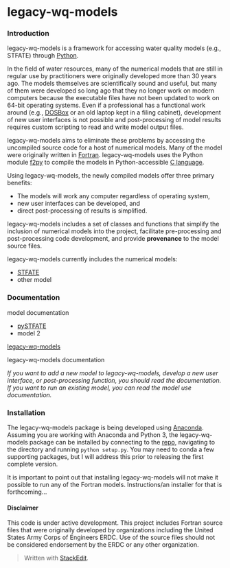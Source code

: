 
# legacy-wq-models

### Introduction
legacy-wq-models is a framework for accessing water quality models (e.g., STFATE) through [Python](https://www.python.org/). 

In the field of water resources, many of the numerical models that are still in regular use by practitioners were originally developed more than 30 years ago. The models themselves are scientifically sound and useful, but many of them were developed so long ago that they no longer work on modern computers because the executable files have not been updated to work on 64-bit operating systems. Even if a professional has a functional work around (e.g., [DOSBox](https://www.dosbox.com/) or an old laptop kept in a filing cabinet), development of new user interfaces is not possible and post-processing of model results requires custom scripting to read and write model output files.

legacy-wq-models aims to eliminate these problems by accessing the uncompiled source code for a host of numerical models. Many of the model were originally written in [Fortran](https://en.wikipedia.org/wiki/Fortran#:~:text=Fortran%20%28/%CB%88f%C9%94%CB%90rt,numeric%20computation%20and%20scientific%20computing.&text=It%20is%20a%20popular%20language,rank%20the%20world%27s%20fastest%20supercomputers.). legacy-wq-models uses the Python module [f2py](https://numpy.org/doc/stable/f2py/) to compile the models in Python-accessible [C language](https://en.wikipedia.org/wiki/C_%28programming_language%29). 

Using legacy-wq-models, the newly compiled models offer three primary benefits:

 - The models will work any computer regardless of operating system,
 - new user interfaces can be developed, and
 - direct post-processing of results is simplified.

legacy-wq-models includes a set of classes and functions that simplify the inclusion of numerical models into the project, facilitate pre-processing and post-processing code development, and provide **provenance** to the model source files.

legacy-wq-models currently includes the numerical models: 

 - [STFATE](https://dots.el.erdc.dren.mil/training/2019-03-06_DredgingSeminar/03_08_2019_1400_Schroeder_Hayes_STFATE.pdf)
 - other model

### Documentation
model documentation
- [pySTFATE](C:\HWR_source\legacy-wq-models\docs\build\html\pySTFATE.html)
- model 2

[legacy-wq-models](C:\HWR_source\legacy-wq-models\docs\build\html\index.html)

legacy-wq-models  documentation

*If you want to add a new model to legacy-wq-models, develop a new user interface, or post-processing function, you should read the documentation. If you want to run an existing model, you can read the model use documentation.*

### Installation
The legacy-wq-models package is being developed using [Anaconda](https://www.anaconda.com/). Assuming you are working with Anaconda and Python 3, the legacy-wq-models package can be installed by connecting to the [repo](https://github.com/HWR-llc/legacy-wq-models.git), navigating to the directory and running `python setup.py`.  You may need to conda a few supporting packages, but I will address this prior to releasing the first complete version. 

It is important to point out that installing legacy-wq-models will not make it possible to run any of the Fortran models. Instructions/an installer for that is forthcoming...

#### Disclaimer
This code is under active development. This project includes Fortran source files that were originally developed by organizations including the United States Army Corps of Engineers ERDC. Use of the source files should not be considered endorsement by the ERDC or any other organization.  


> Written with [StackEdit](https://stackedit.io/).
